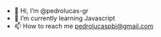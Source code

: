 - 👋 Hi, I’m @pedrolucas-gr
- 🌱 I’m currently learning  Javascript
- 📫 How to reach me pedrolucaspbi@gmail.com
<!---
pedrolucas-gr/pedrolucas-gr is a ✨ special ✨ repository because its `README.md` (this file) appears on your GitHub profile.
You can click the Preview link to take a look at your changes.
--->
